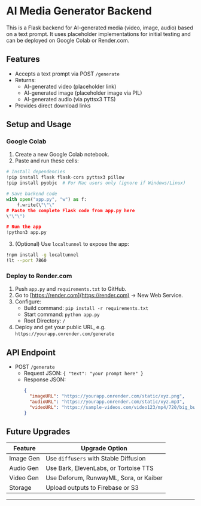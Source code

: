 # AI Media Generator Backend

This is a Flask backend for AI-generated media (video, image, audio) based on a text prompt. It uses placeholder implementations for initial testing and can be deployed on Google Colab or Render.com.

## Features

- Accepts a text prompt via POST `/generate`
- Returns:
  - AI-generated video (placeholder link)
  - AI-generated image (placeholder image via PIL)
  - AI-generated audio (via pyttsx3 TTS)
- Provides direct download links

## Setup and Usage

### Google Colab

1. Create a new Google Colab notebook.
2. Paste and run these cells:

```python
# Install dependencies
!pip install flask flask-cors pyttsx3 pillow
!pip install pyobjc  # For Mac users only (ignore if Windows/Linux)

# Save backend code
with open("app.py", "w") as f:
    f.write(\"\"\"
# Paste the complete Flask code from app.py here
\"\"\")

# Run the app
!python3 app.py
```

3. (Optional) Use `localtunnel` to expose the app:

```bash
!npm install -g localtunnel
!lt --port 7860
```

### Deploy to Render.com

1. Push `app.py` and `requirements.txt` to GitHub.
2. Go to [https://render.com](https://render.com) → New Web Service.
3. Configure:
   - Build command: `pip install -r requirements.txt`
   - Start command: `python app.py`
   - Root Directory: `/`
4. Deploy and get your public URL, e.g. `https://yourapp.onrender.com/generate`

## API Endpoint

- POST `/generate`
  - Request JSON: `{ "text": "your prompt here" }`
  - Response JSON:
    ```json
    {
      "imageURL": "https://yourapp.onrender.com/static/xyz.png",
      "audioURL": "https://yourapp.onrender.com/static/xyz.mp3",
      "videoURL": "https://sample-videos.com/video123/mp4/720/big_buck_bunny_720p_1mb.mp4"
    }
    ```

## Future Upgrades

| Feature   | Upgrade Option                         |
| --------- | ------------------------------------ |
| Image Gen | Use `diffusers` with Stable Diffusion |
| Audio Gen | Use Bark, ElevenLabs, or Tortoise TTS |
| Video Gen | Use Deforum, RunwayML, Sora, or Kaiber |
| Storage   | Upload outputs to Firebase or S3      |

---
